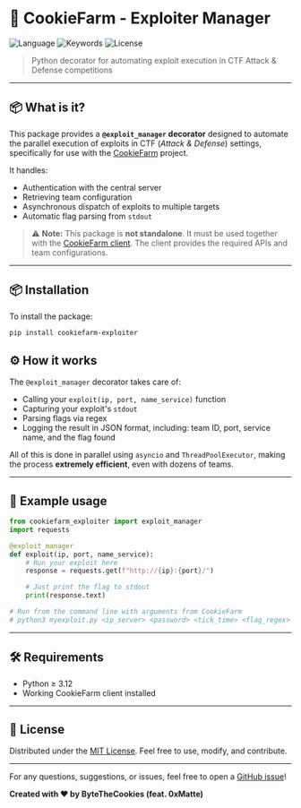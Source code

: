 # 🍪 CookieFarm - Exploiter Manager

![Language](https://img.shields.io/badge/languages-Python-yellowgreen)
![Keywords](https://img.shields.io/badge/keywords-CTF%2C%20Exploiting%2C%20Attack%20Defense-red)
![License](https://img.shields.io/badge/license-MIT-blue)

> Python decorator for automating exploit execution in CTF Attack & Defense competitions

---

## 📦 What is it?

This package provides a **`@exploit_manager` decorator** designed to automate the parallel execution of exploits in CTF (*Attack & Defense*) settings, specifically for use with the [CookieFarm](https://github.com/BytesTheCookies/CookieFarm) project.

It handles:

* Authentication with the central server
* Retrieving team configuration
* Asynchronous dispatch of exploits to multiple targets
* Automatic flag parsing from `stdout`

> ⚠️ **Note:** This package is **not standalone**. It must be used together with the [CookieFarm client](https://github.com/BytesTheCookies/CookieFarm). The client provides the required APIs and team configurations.

---

## 📦 Installation

To install the package:
```bash
pip install cookiefarm-exploiter
```


## ⚙️ How it works

The `@exploit_manager` decorator takes care of:

* Calling your `exploit(ip, port, name_service)` function
* Capturing your exploit's `stdout`
* Parsing flags via regex
* Logging the result in JSON format, including: team ID, port, service name, and the flag found

All of this is done in parallel using `asyncio` and `ThreadPoolExecutor`, making the process **extremely efficient**, even with dozens of teams.

---

## 🚀 Example usage

```python
from cookiefarm_exploiter import exploit_manager
import requests

@exploit_manager
def exploit(ip, port, name_service):
    # Run your exploit here
    response = requests.get(f"http://{ip}:{port}/")

    # Just print the flag to stdout
    print(response.text)

# Run from the command line with arguments from CookieFarm
# python3 myexploit.py <ip_server> <password> <tick_time> <flag_regex> <thread_number> <port> <name_service>
```

---

## 🛠️ Requirements

* Python ≥ 3.12
* Working CookieFarm client installed


---

## 📝 License

Distributed under the [MIT License](LICENSE). Feel free to use, modify, and contribute.

---

For any questions, suggestions, or issues, feel free to open a [GitHub issue](https://www.github.com/BytesTheCookies/CookieFarmExploiter)!

**Created with ❤️ by ByteTheCookies (feat. 0xMatte)**
